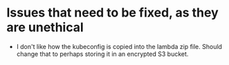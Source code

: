 # Issues that need to be fixed, as they are unethical

- I don't like how the kubeconfig is copied into the lambda zip file.  Should change that to perhaps storing it in an encrypted S3 bucket.